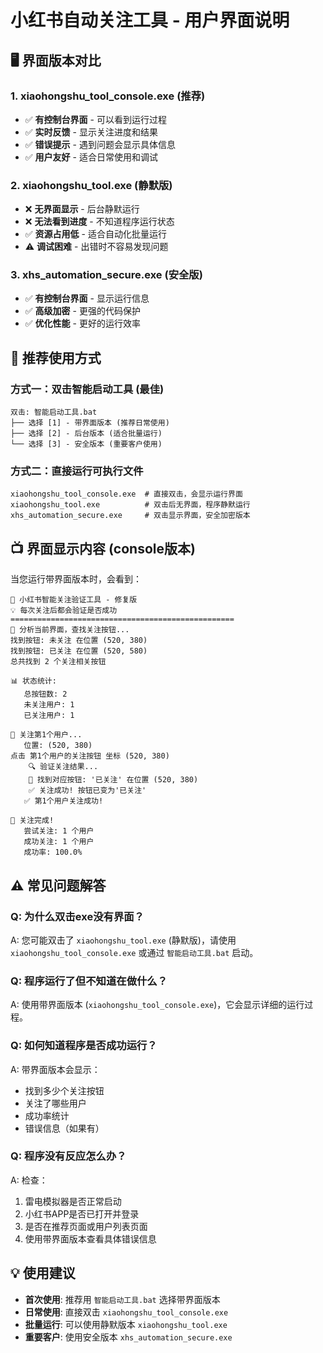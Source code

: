 # 小红书自动关注工具 - 用户界面说明

## 🖥️ 界面版本对比

### 1. **xiaohongshu_tool_console.exe** (推荐)
- ✅ **有控制台界面** - 可以看到运行过程
- ✅ **实时反馈** - 显示关注进度和结果
- ✅ **错误提示** - 遇到问题会显示具体信息
- ✅ **用户友好** - 适合日常使用和调试

### 2. **xiaohongshu_tool.exe** (静默版)
- ❌ **无界面显示** - 后台静默运行
- ❌ **无法看到进度** - 不知道程序运行状态
- ✅ **资源占用低** - 适合自动化批量运行
- ⚠️ **调试困难** - 出错时不容易发现问题

### 3. **xhs_automation_secure.exe** (安全版)
- ✅ **有控制台界面** - 显示运行信息
- ✅ **高级加密** - 更强的代码保护
- ✅ **优化性能** - 更好的运行效率

## 🚀 推荐使用方式

### 方式一：双击智能启动工具 (最佳)
```
双击: 智能启动工具.bat
├── 选择 [1] - 带界面版本 (推荐日常使用)
├── 选择 [2] - 后台版本 (适合批量运行)
└── 选择 [3] - 安全版本 (重要客户使用)
```

### 方式二：直接运行可执行文件
```
xiaohongshu_tool_console.exe  # 直接双击，会显示运行界面
xiaohongshu_tool.exe          # 双击后无界面，程序静默运行
xhs_automation_secure.exe     # 双击显示界面，安全加密版本
```

## 📺 界面显示内容 (console版本)

当您运行带界面版本时，会看到：

```
🎯 小红书智能关注验证工具 - 修复版
💡 每次关注后都会验证是否成功
==================================================
📱 分析当前界面，查找关注按钮...
找到按钮: 未关注 在位置 (520, 380)
找到按钮: 已关注 在位置 (520, 580)
总共找到 2 个关注相关按钮

📊 状态统计:
   总按钮数: 2
   未关注用户: 1
   已关注用户: 1

👤 关注第1个用户...
   位置: (520, 380)
点击 第1个用户的关注按钮 坐标 (520, 380)
    🔍 验证关注结果...
    📍 找到对应按钮: '已关注' 在位置 (520, 380)
    ✅ 关注成功! 按钮已变为'已关注'
   ✅ 第1个用户关注成功!

🎊 关注完成!
   尝试关注: 1 个用户
   成功关注: 1 个用户
   成功率: 100.0%
```

## ⚠️ 常见问题解答

### Q: 为什么双击exe没有界面？
A: 您可能双击了 `xiaohongshu_tool.exe` (静默版)，请使用 `xiaohongshu_tool_console.exe` 或通过 `智能启动工具.bat` 启动。

### Q: 程序运行了但不知道在做什么？
A: 使用带界面版本 (`xiaohongshu_tool_console.exe`)，它会显示详细的运行过程。

### Q: 如何知道程序是否成功运行？
A: 带界面版本会显示：
- 找到多少个关注按钮
- 关注了哪些用户
- 成功率统计
- 错误信息（如果有）

### Q: 程序没有反应怎么办？
A: 检查：
1. 雷电模拟器是否正常启动
2. 小红书APP是否已打开并登录
3. 是否在推荐页面或用户列表页面
4. 使用带界面版本查看具体错误信息

## 💡 使用建议

- **首次使用**: 推荐用 `智能启动工具.bat` 选择带界面版本
- **日常使用**: 直接双击 `xiaohongshu_tool_console.exe`
- **批量运行**: 可以使用静默版本 `xiaohongshu_tool.exe`
- **重要客户**: 使用安全版本 `xhs_automation_secure.exe`
